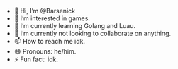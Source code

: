- 👋 Hi, I’m @Barsenick
- 👀 I’m interested in games.
- 🌱 I’m currently learning Golang and Luau.
- 💞️ I’m currently not looking to collaborate on anything.
- 📫 How to reach me idk.
- 😄 Pronouns: he/him.
- ⚡ Fun fact: idk.

<!---
Barsenick/Barsenick is a ✨ special ✨ repository because its `README.md` (this file) appears on your GitHub profile.
You can click the Preview link to take a look at your changes.
--->
